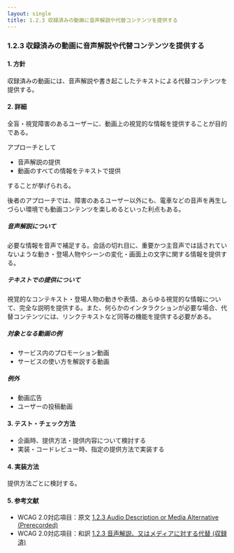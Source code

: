 ```yaml
---
layout: single
title: 1.2.3 収録済みの動画に音声解説や代替コンテンツを提供する
---
```


### 1.2.3 収録済みの動画に音声解説や代替コンテンツを提供する

#### 1. 方針

収録済みの動画には、音声解説や書き起こしたテキストによる代替コンテンツを提供する。


#### 2. 詳細

全盲・視覚障害のあるユーザーに、動画上の視覚的な情報を提供することが目的である。

アプローチとして

- 音声解説の提供
- 動画のすべての情報をテキストで提供

することが挙げられる。

後者のアプローチでは、障害のあるユーザー以外にも、電車などの音声を再生しづらい環境でも動画コンテンツを楽しめるといった利点もある。

##### 音声解説について

必要な情報を音声で補足する。会話の切れ目に、重要かつ主音声では話されていないような動き・登場人物やシーンの変化・画面上の文字に関する情報を提供する。

##### テキストでの提供について

視覚的なコンテキスト・登場人物の動きや表情、あらゆる視覚的な情報について、完全な説明を提供する。また、何らかのインタラクションが必要な場合、代替コンテンツには、リンクテキストなど同等の機能を提供する必要がある。

##### 対象となる動画の例

- サービス内のプロモーション動画
- サービスの使い方を解説する動画

##### 例外

- 動画広告
- ユーザーの投稿動画

#### 3. テスト・チェック方法

- 企画時、提供方法・提供内容について検討する
- 実装・コードレビュー時、指定の提供方法で実装する

#### 4. 実装方法

提供方法ごとに検討する。

#### 5. 参考文献

- WCAG 2.0対応項目：原文 [1.2.3 Audio Description or Media Alternative (Prerecorded)](https://www.w3.org/TR/2008/REC-WCAG20-20081211/#media-equiv)
- WCAG 2.0対応項目：和訳 [1.2.3 音声解説、又はメディアに対する代替 (収録済)](https://waic.jp/docs/WCAG20/Overview.html#media-equiv)
